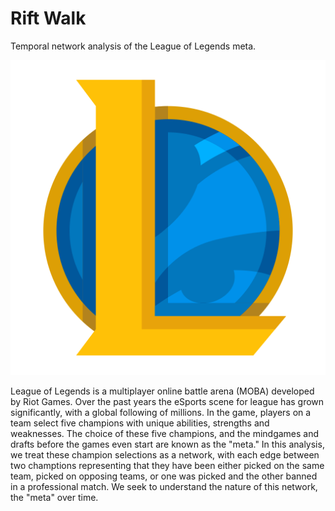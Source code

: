 # Rift Walk

Temporal network analysis of the League of Legends meta.

![League of Legends](lol-icon.jpg)

League of Legends is a multiplayer online battle arena (MOBA) developed by Riot Games. Over the past years the eSports scene for league has grown significantly, with a global following of millions. In the game, players on a team select five champions with unique abilities, strengths and weaknesses. The choice of these five champions, and the mindgames and drafts before the games even start are known as the "meta." In this analysis, we treat these champion selections as a network, with each edge between two champtions representing that they have been either picked on the same team, picked on opposing teams, or one was picked and the other banned in a professional match. We seek to understand the nature of this network, the "meta" over time.